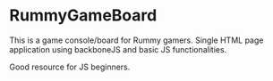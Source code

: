 RummyGameBoard
==============

This is a game console/board for Rummy gamers. Single HTML page application using backboneJS and basic JS functionalities.

Good resource for JS beginners.
